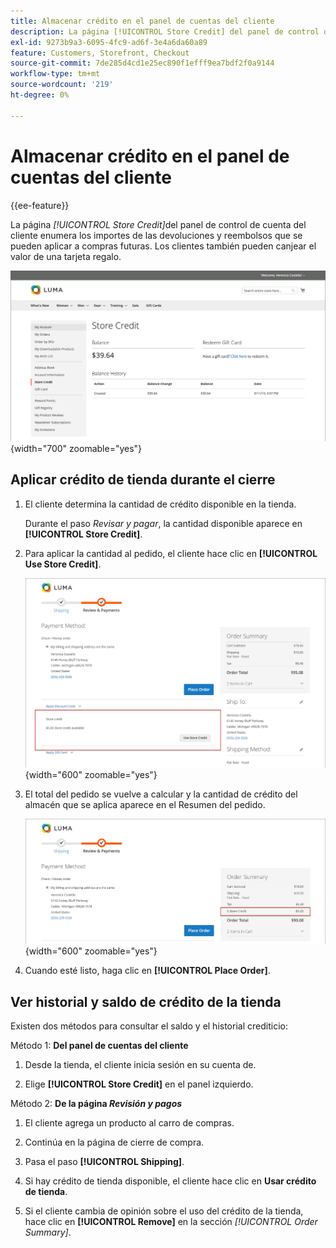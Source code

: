 ```yaml
---
title: Almacenar crédito en el panel de cuentas del cliente
description: La página [!UICONTROL Store Credit] del panel de control de cuenta del cliente enumera los importes de las devoluciones y reembolsos que se pueden aplicar a compras futuras.
exl-id: 9273b9a3-6095-4fc9-ad6f-3e4a6da60a89
feature: Customers, Storefront, Checkout
source-git-commit: 7de285d4cd1e25ec890f1efff9ea7bdf2f0a9144
workflow-type: tm+mt
source-wordcount: '219'
ht-degree: 0%

---
```


# Almacenar crédito en el panel de cuentas del cliente

{{ee-feature}}

La página _[!UICONTROL Store Credit]_&#x200B;del panel de control de cuenta del cliente enumera los importes de las devoluciones y reembolsos que se pueden aplicar a compras futuras. Los clientes también pueden canjear el valor de una tarjeta regalo.

![Crédito de la tienda del cliente](assets/account-dashboard-store-credit.png){width="700" zoomable="yes"}

## Aplicar crédito de tienda durante el cierre

1. El cliente determina la cantidad de crédito disponible en la tienda.

   Durante el paso _Revisar y pagar_, la cantidad disponible aparece en **[!UICONTROL Store Credit]**.

1. Para aplicar la cantidad al pedido, el cliente hace clic en **[!UICONTROL Use Store Credit]**.

   ![Usar crédito de tienda al finalizar la compra](assets/storefront-checkout-use-store-credit.png){width="600" zoomable="yes"}

1. El total del pedido se vuelve a calcular y la cantidad de crédito del almacén que se aplica aparece en el Resumen del pedido.

   ![Resumen del pedido con crédito de tienda aplicado](assets/storefront-checkout-use-store-credit-order-summary.png){width="600" zoomable="yes"}

1. Cuando esté listo, haga clic en **[!UICONTROL Place Order]**.

## Ver historial y saldo de crédito de la tienda

Existen dos métodos para consultar el saldo y el historial crediticio:

Método 1: **Del panel de cuentas del cliente**

1. Desde la tienda, el cliente inicia sesión en su cuenta de.

1. Elige **[!UICONTROL Store Credit]** en el panel izquierdo.

Método 2: **De la página _Revisión y pagos_**

1. El cliente agrega un producto al carro de compras.

1. Continúa en la página de cierre de compra.

1. Pasa el paso **[!UICONTROL Shipping]**.

1. Si hay crédito de tienda disponible, el cliente hace clic en **Usar crédito de tienda**.

1. Si el cliente cambia de opinión sobre el uso del crédito de la tienda, hace clic en **[!UICONTROL Remove]** en la sección _[!UICONTROL Order Summary]_.
